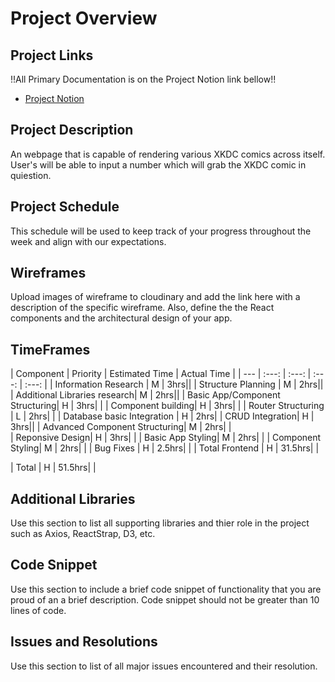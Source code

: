 # Project Overview

## Project Links
!!All Primary Documentation is on the Project Notion link bellow!!


- [Project Notion](https://www.notion.so/FRIZZY-Inc-39ef0fa68a7747da86cc497b05a13d33)


## Project Description

An webpage that is capable of rendering various XKDC comics across itself. User's will be able to input a number which will grab the XKDC comic in quiestion. 



## Project Schedule

This schedule will be used to keep track of your progress throughout the week and align with our expectations.  





## Wireframes

Upload images of wireframe to cloudinary and add the link here with a description of the specific wireframe. Also, define the the React components and the architectural design of your app.





## TimeFrames

| Component | Priority | Estimated Time | Actual Time |
| --- | :---: |  :---: | :---: | :---: |
| Information Research | M | 3hrs|| 
| Structure Planning | M | 2hrs|| 
| Additional Libraries research| M | 2hrs|| 
| Basic App/Component Structuring| H | 3hrs| | 
| Component building| H | 3hrs| | 
| Router Structuring | L | 2hrs| | 
| Database basic Integration | H | 2hrs| 
| CRUD Integration| H | 3hrs|| 
| Advanced Component Structuring| M | 2hrs| |  
| Reponsive Design| H | 3hrs| | 
| Basic App Styling| M | 2hrs| | 
| Component Styling| M | 2hrs| | 
| Bug Fixes | H | 2.5hrs| | 
| Total Frontend | H | 31.5hrs|  |  

| Total | H | 51.5hrs|  | 

## Additional Libraries
 Use this section to list all supporting libraries and thier role in the project such as Axios, ReactStrap, D3, etc. 



## Code Snippet

Use this section to include a brief code snippet of functionality that you are proud of an a brief description.  Code snippet should not be greater than 10 lines of code. 



## Issues and Resolutions
 Use this section to list of all major issues encountered and their resolution.

#### 





